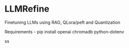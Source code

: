 # LLMRefine
Finetuning LLMs using RAG, QLora/peft and Quantization


Requirements - pip install openai chromadb python-dotenv

ss
